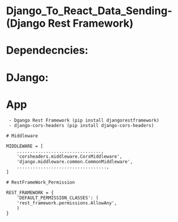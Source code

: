 # Django_To_React_Data_Sending-(Django Rest Framework)

# Dependecncies:


# DJango:

# App
     - Dgango Rest Framework (pip install djangorestframework)
     - django-cors-headers (pip install django-cors-headers)

    # Middleware

    MIDDLEWARE = [
        ................................,
        'corsheaders.middleware.CorsMiddleware',
        'django.middleware.common.CommonMiddleware',
        ..................................,
    ]

    # RestFrameWork_Permission

    REST_FRAMEWORK = {
        'DEFAULT_PERMISSION_CLASSES': (
        'rest_framework.permissions.AllowAny',
        )
    }
